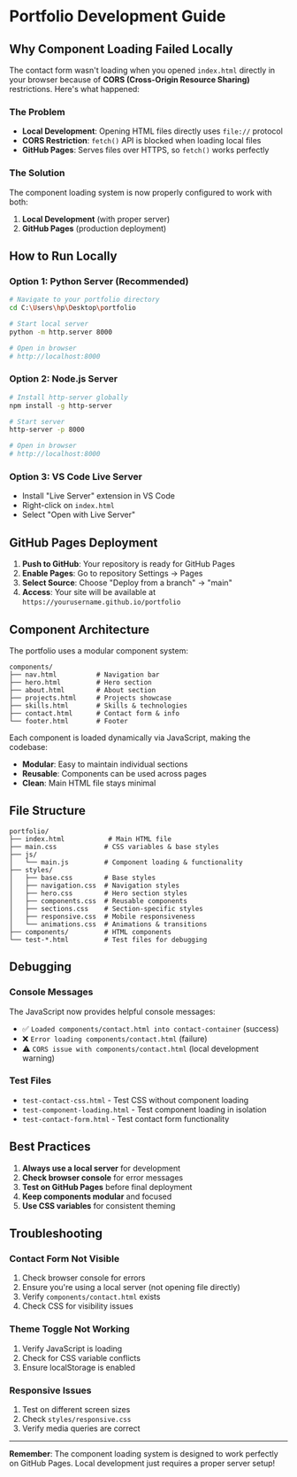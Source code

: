 # Portfolio Development Guide

## Why Component Loading Failed Locally

The contact form wasn't loading when you opened `index.html` directly in your browser because of **CORS (Cross-Origin Resource Sharing)** restrictions. Here's what happened:

### The Problem

- **Local Development**: Opening HTML files directly uses `file://` protocol
- **CORS Restriction**: `fetch()` API is blocked when loading local files
- **GitHub Pages**: Serves files over HTTPS, so `fetch()` works perfectly

### The Solution

The component loading system is now properly configured to work with both:

1. **Local Development** (with proper server)
2. **GitHub Pages** (production deployment)

## How to Run Locally

### Option 1: Python Server (Recommended)

```bash
# Navigate to your portfolio directory
cd C:\Users\hp\Desktop\portfolio

# Start local server
python -m http.server 8000

# Open in browser
# http://localhost:8000
```

### Option 2: Node.js Server

```bash
# Install http-server globally
npm install -g http-server

# Start server
http-server -p 8000

# Open in browser
# http://localhost:8000
```

### Option 3: VS Code Live Server

- Install "Live Server" extension in VS Code
- Right-click on `index.html`
- Select "Open with Live Server"

## GitHub Pages Deployment

1. **Push to GitHub**: Your repository is ready for GitHub Pages
2. **Enable Pages**: Go to repository Settings → Pages
3. **Select Source**: Choose "Deploy from a branch" → "main"
4. **Access**: Your site will be available at `https://yourusername.github.io/portfolio`

## Component Architecture

The portfolio uses a modular component system:

```
components/
├── nav.html          # Navigation bar
├── hero.html         # Hero section
├── about.html        # About section
├── projects.html     # Projects showcase
├── skills.html       # Skills & technologies
├── contact.html      # Contact form & info
└── footer.html       # Footer
```

Each component is loaded dynamically via JavaScript, making the codebase:

- **Modular**: Easy to maintain individual sections
- **Reusable**: Components can be used across pages
- **Clean**: Main HTML file stays minimal

## File Structure

```
portfolio/
├── index.html           # Main HTML file
├── main.css            # CSS variables & base styles
├── js/
│   └── main.js         # Component loading & functionality
├── styles/
│   ├── base.css        # Base styles
│   ├── navigation.css  # Navigation styles
│   ├── hero.css        # Hero section styles
│   ├── components.css  # Reusable components
│   ├── sections.css    # Section-specific styles
│   ├── responsive.css  # Mobile responsiveness
│   └── animations.css  # Animations & transitions
├── components/         # HTML components
└── test-*.html         # Test files for debugging
```

## Debugging

### Console Messages

The JavaScript now provides helpful console messages:

- ✅ `Loaded components/contact.html into contact-container` (success)
- ❌ `Error loading components/contact.html` (failure)
- ⚠️ `CORS issue with components/contact.html` (local development warning)

### Test Files

- `test-contact-css.html` - Test CSS without component loading
- `test-component-loading.html` - Test component loading in isolation
- `test-contact-form.html` - Test contact form functionality

## Best Practices

1. **Always use a local server** for development
2. **Check browser console** for error messages
3. **Test on GitHub Pages** before final deployment
4. **Keep components modular** and focused
5. **Use CSS variables** for consistent theming

## Troubleshooting

### Contact Form Not Visible

1. Check browser console for errors
2. Ensure you're using a local server (not opening file directly)
3. Verify `components/contact.html` exists
4. Check CSS for visibility issues

### Theme Toggle Not Working

1. Verify JavaScript is loading
2. Check for CSS variable conflicts
3. Ensure localStorage is enabled

### Responsive Issues

1. Test on different screen sizes
2. Check `styles/responsive.css`
3. Verify media queries are correct

---

**Remember**: The component loading system is designed to work perfectly on GitHub Pages. Local development just requires a proper server setup!
